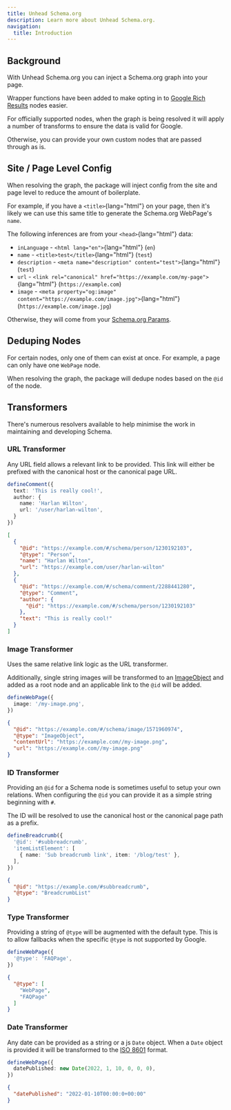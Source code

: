 ```yaml
---
title: Unhead Schema.org
description: Learn more about Unhead Schema.org.
navigation:
  title: Introduction
---
```


## Background

With Unhead Schema.org you can inject a Schema.org graph into your page.

Wrapper functions have been added to make opting in to [Google Rich Results](https://developers.google.com/search/docs/head/guides/core-concepts/search-gallery)
nodes easier.

For officially supported nodes, when the graph is being resolved it will apply a number of transforms to ensure the
data is valid for Google.

Otherwise, you can provide your own custom nodes that are passed through as is.

## Site / Page Level Config

When resolving the graph, the package will inject config from the site and page level to reduce the amount of boilerplate.

For example, if you have a `<title>`{lang="html"}  on your page, then it's likely we can use this same title to generate the Schema.org WebPage's `name`.

The following inferences are from your `<head>`{lang="html"}  data:

- `inLanguage` - `<html lang="en">`{lang="html"}  (`en`)
- `name` - `<title>test</title>`{lang="html"}  (`test`)
- `description` - `<meta name="description" content="test">`{lang="html"}  (`test`)
- `url` - `<link rel="canonical" href="https://example.com/my-page">`{lang="html"}  (`https://example.com`)
- `image` - `<meta property="og:image" content="https://example.com/image.jpg">`{lang="html"}  (`https://example.com/image.jpg`)

Otherwise, they will come from your [Schema.org Params](/schema-org/getting-started/params).

## Deduping Nodes

For certain nodes, only one of them can exist at once. For example, a page can only have one `WebPage` node.

When resolving the graph, the package will dedupe nodes based on the `@id` of the node.

## Transformers

There's numerous resolvers available to help minimise the work in maintaining and developing Schema.

### URL Transformer

Any URL field allows a relevant link to be provided.
This link will either be prefixed with the canonical host or the canonical page URL.

```ts
defineComment({
  text: 'This is really cool!',
  author: {
    name: 'Harlan Wilton',
    url: '/user/harlan-wilton',
  }
})
```

```json
[
  {
    "@id": "https://example.com/#/schema/person/1230192103",
    "@type": "Person",
    "name": "Harlan Wilton",
    "url": "https://example.com/user/harlan-wilton"
  },
  {
    "@id": "https://example.com/#/schema/comment/2288441280",
    "@type": "Comment",
    "author": {
      "@id": "https://example.com/#/schema/person/1230192103"
    },
    "text": "This is really cool!"
  }
]
```

### Image Transformer

Uses the same relative link logic as the URL transformer.

Additionally, single string images will be transformed to an [ImageObject](https://schema.org/ImageObject) and added as a root node and an
applicable link to the `@id` will be added.

```ts
defineWebPage({
  image: '/my-image.png',
})
```

```json
{
  "@id": "https://example.com/#/schema/image/1571960974",
  "@type": "ImageObject",
  "contentUrl": "https://example.com//my-image.png",
  "url": "https://example.com//my-image.png"
}
```

### ID Transformer

Providing an `@id` for a Schema node is sometimes useful to setup your own relations. When configuring the `@id` you can
provide it as a simple string beginning with `#`.

The ID will be resolved to use the canonical host or the canonical page path as a prefix.

```ts
defineBreadcrumb({
  '@id': '#subbreadcrumb',
  'itemListElement': [
    { name: 'Sub breadcrumb link', item: '/blog/test' },
  ],
})
```

```json
{
  "@id": "https://example.com/#subbreadcrumb",
  "@type": "BreadcrumbList"
}
```

### Type Transformer

Providing a string of `@type` will be augmented with the default type. This is to allow fallbacks when the specific `@type`
is not supported by Google.

```ts
defineWebPage({
  '@type': 'FAQPage',
})
```

```json
{
  "@type": [
    "WebPage",
    "FAQPage"
  ]
}
```

### Date Transformer

Any date can be provided as a string or a js `Date` object. When a `Date` object is provided it will be transformed to the
[ISO 8601](https://en.wikipedia.org/wiki/ISO_8601) format.

```ts
defineWebPage({
  datePublished: new Date(2022, 1, 10, 0, 0, 0),
})
```

```json
{
  "datePublished": "2022-01-10T00:00:0+00:00"
}
```
